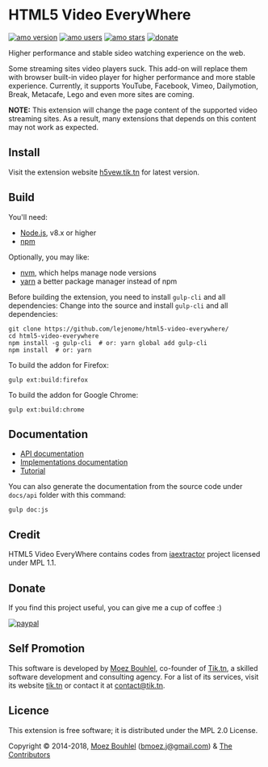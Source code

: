 # HTML5 Video EveryWhere

[![amo version](https://img.shields.io/amo/v/html5-video-everywhere.svg?label=Version&link=https://h5vew.tik.tn)]()
[![amo users](https://img.shields.io/amo/users/html5-video-everywhere.svg?link=https://h5vew.tik.tn)]()
[![amo stars](https://img.shields.io/amo/stars/html5-video-everywhere.svg?link=https://h5vew.tik.tn)]()
[![donate](https://img.shields.io/badge/Donate-PayPal-green.svg)](https://paypal.me/pools/c/801V34eBNq)

Higher performance and stable sideo watching experience on the web.

Some streaming sites video players suck. This add-on will replace them with
browser built-in video player for higher performance and more stable
experience. Currently, it supports YouTube, Facebook, Vimeo, Dailymotion,
Break, Metacafe, Lego and even more sites are coming.

**NOTE:**
This extension will change the page content of the supported video streaming
sites. As a result, many extensions that depends on this content may not work
as expected.

## Install

Visit the extension website [h5vew.tik.tn](https://h5vew.tik.tn/) for latest
version.

## Build

You'll need:

- [Node.js](https://nodejs.org/), v8.x or higher
- [npm](https://www.npmjs.com/)

Optionally, you may like:

- [nvm](https://github.com/creationix/nvm), which helps manage node versions
- [yarn](https://yarnpkg.com/) a better package manager instead of npm

Before building the extension, you need to install `gulp-cli` and all
dependencies:
Change into the source and install `gulp-cli` and all dependencies:

```shell
git clone https://github.com/lejenome/html5-video-everywhere/
cd html5-video-everywhere
npm install -g gulp-cli  # or: yarn global add gulp-cli
npm install  # or: yarn
```

To build the addon for Firefox:

```shell
gulp ext:build:firefox
```

To build the addon for Google Chrome:

```shell
gulp ext:build:chrome
```

## Documentation

- [API documentation](https://h5vew.tik.tn/api)
- [Implementations documentation](https://h5vew.tik.tn/api)
- [Tutorial](https://h5vew.tik.tn/api/tutorial-h5vew-adding-new-website-support.html)

You can also generate the documentation from the source code under `docs/api`
folder with this command:

```shell
gulp doc:js
```

## Credit

HTML5 Video EveryWhere contains codes from
[iaextractor](https://github.com/inbasic/iaextractor/) project licensed under
MPL 1.1.

## Donate

If you find this project useful, you can give me a cup of coffee :)

[![paypal](https://www.paypalobjects.com/en_US/i/btn/btn_donateCC_LG.gif)](https://paypal.me/pools/c/801V34eBNq)

## Self Promotion

This software is developed by [Moez Bouhlel](https://lejenome.github.io/),
co-founder of [Tik.tn](https://tik.tn/), a skilled software development
and consulting agency. For a list of its services, visit its website
[tik.tn](https://tik.tn) or contact it at <contact@tik.tn>.

## Licence

This extension is free software; it is distributed under the MPL 2.0 License.

Copyright © 2014-2018, [Moez Bouhlel](https://lejenome.github.io/)
(<bmoez.j@gmail.com>) &
[The Contributors](https://github.com/lejenome/html5-video-everywhere/graphs/contributors)

